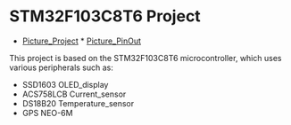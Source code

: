 # STM32F103C8T6 Project 
* [Picture_Project](https://github.com/mateuszpiwowarski/OLED_GPS_AS_DS_V1.0/blob/main/PROJECT_PHOTO.jpg?raw=true) * [Picture_PinOut](https://github.com/mateuszpiwowarski/OLED_GPS_AS_DS_V1.0/blob/main/STM32PINOUT.jpg?raw=true)

This project is based on the STM32F103C8T6 microcontroller, which uses various peripherals such as:

* SSD1603 OLED_display
* ACS758LCB Current_sensor
* DS18B20 Temperature_sensor
* GPS NEO-6M
